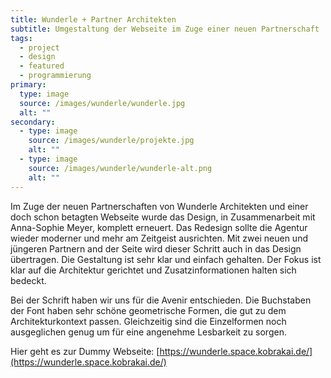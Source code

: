 ```yaml
---
title: Wunderle + Partner Architekten
subtitle: Umgestaltung der Webseite im Zuge einer neuen Partnerschaft
tags: 
  - project
  - design
  - featured
  - programmierung
primary:
  type: image
  source: /images/wunderle/wunderle.jpg
  alt: ""
secondary:
  - type: image
    source: /images/wunderle/projekte.jpg
    alt: ""
  - type: image
    source: /images/wunderle/wunderle-alt.png
    alt: ""
---
```

Im Zuge der neuen Partnerschaften von Wunderle Architekten und einer doch schon betagten Webseite wurde das Design, in Zusammenarbeit mit Anna-Sophie Meyer, komplett erneuert. Das Redesign sollte die Agentur wieder moderner und mehr am Zeitgeist ausrichten. Mit zwei neuen und jüngeren Partnern and der Seite wird dieser Schritt auch in das Design übertragen. Die Gestaltung ist sehr klar und einfach gehalten. Der Fokus ist klar auf die Architektur gerichtet und Zusatzinformationen halten sich bedeckt. 

Bei der Schrift haben wir uns für die Avenir entschieden. Die Buchstaben der Font haben sehr schöne geometrische Formen, die gut zu dem Architekturkontext passen. Gleichzeitig sind die Einzelformen noch ausgeglichen genug um für eine angenehme Lesbarkeit zu sorgen.

Hier geht es zur Dummy Webseite: [https://wunderle.space.kobrakai.de/](https://wunderle.space.kobrakai.de/)